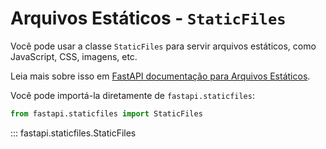 # Arquivos Estáticos - `StaticFiles`

Você pode usar a classe `StaticFiles` para servir arquivos estáticos, como JavaScript, CSS, imagens, etc.

Leia mais sobre isso em [FastAPI documentação para Arquivos Estáticos](https://fastapi.tiangolo.com/tutorial/static-files/).

Você pode importá-la diretamente de `fastapi.staticfiles`:

```python
from fastapi.staticfiles import StaticFiles
```

::: fastapi.staticfiles.StaticFiles
